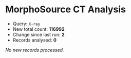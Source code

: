 # MorphoSource CT Analysis

* Query: `X-ray`
* New total count: **116992**
* Change since last run: **2**
* Records analysed: **0**

_No new records processed._